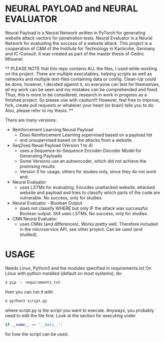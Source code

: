 # NEURAL PAYLOAD and NEURAL EVALUATOR

Neural Payload is a Neural Network written in PyTorch for generating website attack vectors for penetration tests.
Neural Evaluator is a Neural Network for evaluating the success of a website attack.
This project is a cooperation of C&M of the Institute for Technology in Karlsruhe, Germany and IC-Consult. It was created as part of the master thesis of Cedric Mössner.


** PLEASE NOTE that this repo contains ALL the files, I used while working on the project. 
There are multiple executables, helping scripts as well as networks and multiple text-files containing data or config.
Clean-Up could be done, however, I decided against it, so everyone can test for themselves, all my work can be seen and my mistakes can be comprehended and fixed. Thus, this is more to be considered, research in work in progress as a finished project.
So please use with caution!!!
However, feel free to improve, fork, create pull requests or whatever your heart (or brain) tells you to do.
Also, please refer to my thesis.
**

There are many versions:
- Reinforcement Learning Neural Payload
    - Does Reinforcement Learning supervised based on a payload list
    - and unsupervised based on the attacks from a website.
- Seq2seq Neual Payload (Version 1 to 4)
    - uses a Sequence-to-Sequence Encoder-Decoder Model for Generating Payloads
    - Some Versions use an autoencoder, which did not achieve the promising results
    - Version 3 for usage, others for studies only, since they do not work
and:
- Neural Evaluator
    - uses LSTMs for evaluating. Encodes unattacked website, attacked website and payload and tries to classify which parts of the code are vulnerable. No success, only for studies.
- Neural Evaluator - Boolean Output
    - does not classify WHERE but only IF the attack was successful. Boolean output. Still uses LSTMs. No success, only for studies.
- CNN Neural Evaluator
    - uses CNNs (and differences). Works pretty well. Therefore included in the microservice API, see other project. Can be used (and studied).

# USAGE
Needs Linux, Python3 and the modules specified in requirements.txt
On Linux with python installed (default on most systems), do:
```sh
$ pip -r requirements.txt
```

then you can run it with

```sh
$ python3 script.py
```
where script.py is the script you want to execute.
Anyways, you probably need to edit the file first. Look at the section for executing under
```python
if __name__ == "__main__":
```
for how the script can be used.
